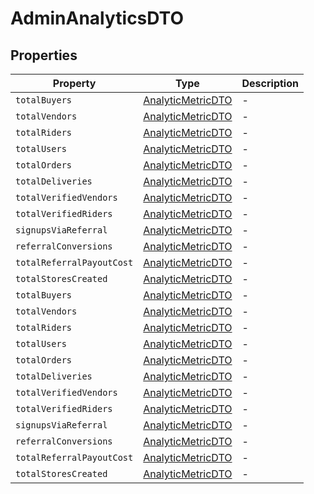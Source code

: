 # AdminAnalyticsDTO

## Properties

| Property | Type | Description |
|----------|------|-------------|
| `totalBuyers` | [AnalyticMetricDTO](../interfaces/AnalyticMetricDTO.md) | - |
| `totalVendors` | [AnalyticMetricDTO](../interfaces/AnalyticMetricDTO.md) | - |
| `totalRiders` | [AnalyticMetricDTO](../interfaces/AnalyticMetricDTO.md) | - |
| `totalUsers` | [AnalyticMetricDTO](../interfaces/AnalyticMetricDTO.md) | - |
| `totalOrders` | [AnalyticMetricDTO](../interfaces/AnalyticMetricDTO.md) | - |
| `totalDeliveries` | [AnalyticMetricDTO](../interfaces/AnalyticMetricDTO.md) | - |
| `totalVerifiedVendors` | [AnalyticMetricDTO](../interfaces/AnalyticMetricDTO.md) | - |
| `totalVerifiedRiders` | [AnalyticMetricDTO](../interfaces/AnalyticMetricDTO.md) | - |
| `signupsViaReferral` | [AnalyticMetricDTO](../interfaces/AnalyticMetricDTO.md) | - |
| `referralConversions` | [AnalyticMetricDTO](../interfaces/AnalyticMetricDTO.md) | - |
| `totalReferralPayoutCost` | [AnalyticMetricDTO](../interfaces/AnalyticMetricDTO.md) | - |
| `totalStoresCreated` | [AnalyticMetricDTO](../interfaces/AnalyticMetricDTO.md) | - |
| `totalBuyers` | [AnalyticMetricDTO](../interfaces/AnalyticMetricDTO.md) | - |
| `totalVendors` | [AnalyticMetricDTO](../interfaces/AnalyticMetricDTO.md) | - |
| `totalRiders` | [AnalyticMetricDTO](../interfaces/AnalyticMetricDTO.md) | - |
| `totalUsers` | [AnalyticMetricDTO](../interfaces/AnalyticMetricDTO.md) | - |
| `totalOrders` | [AnalyticMetricDTO](../interfaces/AnalyticMetricDTO.md) | - |
| `totalDeliveries` | [AnalyticMetricDTO](../interfaces/AnalyticMetricDTO.md) | - |
| `totalVerifiedVendors` | [AnalyticMetricDTO](../interfaces/AnalyticMetricDTO.md) | - |
| `totalVerifiedRiders` | [AnalyticMetricDTO](../interfaces/AnalyticMetricDTO.md) | - |
| `signupsViaReferral` | [AnalyticMetricDTO](../interfaces/AnalyticMetricDTO.md) | - |
| `referralConversions` | [AnalyticMetricDTO](../interfaces/AnalyticMetricDTO.md) | - |
| `totalReferralPayoutCost` | [AnalyticMetricDTO](../interfaces/AnalyticMetricDTO.md) | - |
| `totalStoresCreated` | [AnalyticMetricDTO](../interfaces/AnalyticMetricDTO.md) | - |
